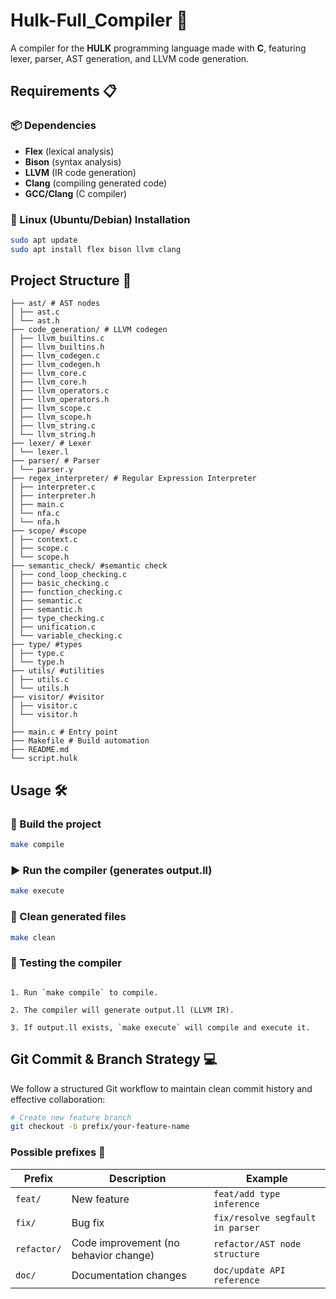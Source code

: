 # Hulk-Full_Compiler 🚀  

A compiler for the **HULK** programming language made with **C**, featuring lexer, parser, AST generation, and LLVM code generation.  

## **Requirements** 📋  

### **📦 Dependencies**  
- **Flex** (lexical analysis)  
- **Bison** (syntax analysis)  
- **LLVM** (IR code generation)  
- **Clang** (compiling generated code)  
- **GCC/Clang** (C compiler)  

### **📌 Linux (Ubuntu/Debian) Installation**  
```bash
sudo apt update
sudo apt install flex bison llvm clang
```
## **Project Structure** 📂

```
├── ast/ # AST nodes
│ ├── ast.c
│ └── ast.h
├── code_generation/ # LLVM codegen
│ ├── llvm_builtins.c
│ ├── llvm_builtins.h
│ ├── llvm_codegen.c
│ ├── llvm_codegen.h
│ ├── llvm_core.c
│ ├── llvm_core.h
│ ├── llvm_operators.c
│ ├── llvm_operators.h
│ ├── llvm_scope.c
│ ├── llvm_scope.h
│ ├── llvm_string.c
│ └── llvm_string.h
├── lexer/ # Lexer
│ └── lexer.l
├── parser/ # Parser
│ └── parser.y
├── regex_interpreter/ # Regular Expression Interpreter
│ ├── interpreter.c 
│ ├── interpreter.h 
│ ├── main.c
│ └── nfa.c
│ └── nfa.h
├── scope/ #scope
│ ├── context.c
│ ├── scope.c
│ └── scope.h
├── semantic_check/ #semantic check
│ ├── cond_loop_checking.c
│ ├── basic_checking.c
│ ├── function_checking.c
│ ├── semantic.c
│ ├── semantic.h
│ ├── type_checking.c
│ ├── unification.c
│ └── variable_checking.c
├── type/ #types
│ ├── type.c
│ └── type.h
├── utils/ #utilities
│ ├── utils.c
│ └── utils.h
├── visitor/ #visitor
│ ├── visitor.c
│ └── visitor.h
│
├── main.c # Entry point
├── Makefile # Build automation
├── README.md
└── script.hulk
```

## **Usage** 🛠

### 🔨 Build the project
```bash
make compile
```
### ▶️ Run the compiler (generates output.ll)
```bash
make execute
```
### 🧹 Clean generated files
```bash
make clean
```

### 📝 Testing the compiler
```

1. Run `make compile` to compile.

2. The compiler will generate output.ll (LLVM IR).

3. If output.ll exists, `make execute` will compile and execute it.
```

## **Git Commit & Branch Strategy** 💻

We follow a structured Git workflow to maintain clean commit history and effective collaboration:

```bash
# Create new feature branch
git checkout -b prefix/your-feature-name
```
### Possible prefixes 📝


| Prefix      | Description                          | Example                          |
|-------------|--------------------------------------|----------------------------------|
| `feat/`     | New feature                          | `feat/add type inference`       |
| `fix/`      | Bug fix                              | `fix/resolve segfault in parser`|
| `refactor/` | Code improvement (no behavior change)| `refactor/AST node structure`   |
| `doc/`      | Documentation changes                | `doc/update API reference`      |
